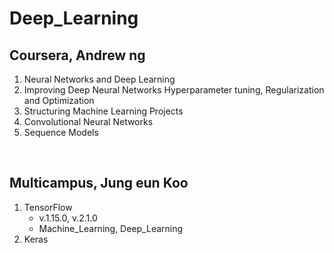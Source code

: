 # Deep_Learning
## Coursera, Andrew ng

1. Neural Networks and Deep Learning
2. Improving Deep Neural Networks Hyperparameter tuning, Regularization and Optimization
3. Structuring Machine Learning Projects
4. Convolutional Neural Networks
5. Sequence Models

<br>

## Multicampus, Jung eun Koo

1. TensorFlow
   - v.1.15.0, v.2.1.0
   - Machine_Learning, Deep_Learning
2. Keras


